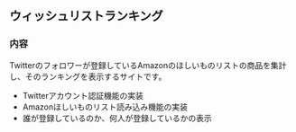 <html>
<body>
<h2>ウィッシュリストランキング</h2>
<h3>内容</h3>
<p>
  Twitterのフォロワーが登録しているAmazonのほしいものリストの商品を集計し、そのランキングを表示するサイトです。
</p>
<ul>
  <li>Twitterアカウント認証機能の実装</li>
  <li>Amazonほしいものリスト読み込み機能の実装</li>
  <li>誰が登録しているのか、何人が登録しているかの表示</li>
</ul>
</body>
</html>
